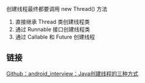 创建线程最终都要调用 new Thread() 方法

1. 直接继承 Thread 类创建线程类
2. 通过 Runnable 接口创建线程类
3. 通过 Callable 和 Future 创建线程

## 链接

[Github：android_interview：Java创建线程的三种方式](https://github.com/LRH1993/android_interview/blob/master/java/concurrence/CreateThread.md)